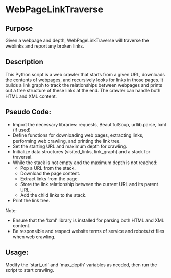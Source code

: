 # WebPageLinkTraverse

## Purpose
Given a webpage and depth, WebPageLinkTraverse will traverse the weblinks and report any broken links.

## Description
This Python script is a web crawler that starts from a given URL, downloads the contents of webpages, and recursively looks for links in those pages. It builds a link graph to track the relationships between webpages and prints out a tree structure of these links at the end. The crawler can handle both HTML and XML content.

## Pseudo Code:
 - Import the necessary libraries: requests, BeautifulSoup, urllib.parse, lxml (if used)
 - Define functions for downloading web pages, extracting links, performing web crawling, and printing the link tree.
 - Set the starting URL and maximum depth for crawling.
 - Initialize data structures (visited_links, link_graph) and a stack for traversal.
 - While the stack is not empty and the maximum depth is not reached:
   - Pop a URL from the stack.
   - Download the page content.
   - Extract links from the page.
   - Store the link relationship between the current URL and its parent URL.
   - Add the child links to the stack.
 - Print the link tree.

 Note:
 - Ensure that the 'lxml' library is installed for parsing both HTML and XML content.
 - Be responsible and respect website terms of service and robots.txt files when web crawling.

## Usage:
Modify the 'start_url' and 'max_depth' variables as needed, then run the script to start crawling.


